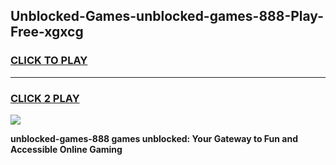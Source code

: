 
## Unblocked-Games-unblocked-games-888-Play-Free-xgxcg
<h3>
<a href="https://premium76.site?title=unblocked-games-888&ref=18A">CLICK TO PLAY</a></h3>
<hr>

<h3>
<a href="https://premium76.site?title=unblocked-games-888&ref=18A">CLICK 2 PLAY</a>
  
</h3>

<a href="https://premium76.site?title=unblocked-games-888&ref=18A"><img src="https://clearcache.store/games.png"></a>


**unblocked-games-888 games unblocked: Your Gateway to Fun and Accessible Online Gaming**
